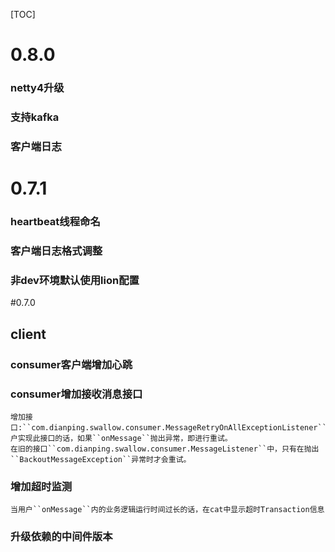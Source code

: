 [TOC]
# 0.8.0
### netty4升级
### 支持kafka
###	客户端日志

# 0.7.1
### heartbeat线程命名
### 客户端日志格式调整
### 非dev环境默认使用lion配置

#0.7.0
## client
### consumer客户端增加心跳
### consumer增加接收消息接口
	增加接口:``com.dianping.swallow.consumer.MessageRetryOnAllExceptionListener``，户实现此接口的话，如果``onMessage``抛出异常，即进行重试。
	在旧的接口``com.dianping.swallow.consumer.MessageListener``中，只有在抛出``BackoutMessageException``异常时才会重试。
### 增加超时监测
	当用户``onMessage``内的业务逻辑运行时间过长的话，在cat中显示超时Transaction信息
### 升级依赖的中间件版本

